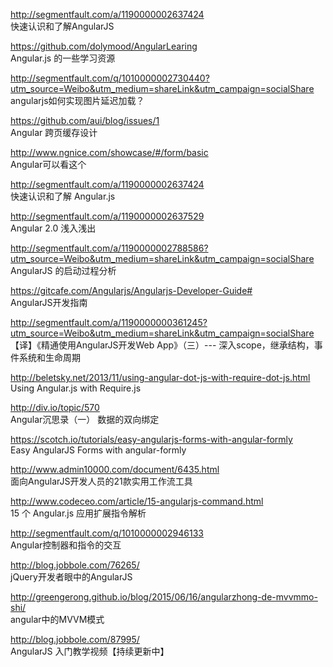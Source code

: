 http://segmentfault.com/a/1190000002637424<br  />
快速认识和了解AngularJS

https://github.com/dolymood/AngularLearing<br  />
Angular.js 的一些学习资源

http://segmentfault.com/q/1010000002730440?utm_source=Weibo&utm_medium=shareLink&utm_campaign=socialShare<br  />
angularjs如何实现图片延迟加载？

https://github.com/aui/blog/issues/1<br  />
Angular 跨页缓存设计

http://www.ngnice.com/showcase/#/form/basic<br  />
Angular可以看这个

http://segmentfault.com/a/1190000002637424<br  />
快速认识和了解 Angular.js

http://segmentfault.com/a/1190000002637529<br  />
Angular 2.0 浅入浅出

http://segmentfault.com/a/1190000002788586?utm_source=Weibo&utm_medium=shareLink&utm_campaign=socialShare<br  />
AngularJS 的启动过程分析

https://gitcafe.com/Angularjs/Angularjs-Developer-Guide#<br  />
AngularJS开发指南

http://segmentfault.com/a/1190000000361245?utm_source=Weibo&utm_medium=shareLink&utm_campaign=socialShare<br  />
【译】《精通使用AngularJS开发Web App》（三）--- 深入scope，继承结构，事件系统和生命周期

http://beletsky.net/2013/11/using-angular-dot-js-with-require-dot-js.html<br  />
Using Angular.js with Require.js


http://div.io/topic/570<br  />
Angular沉思录（一） 数据的双向绑定

https://scotch.io/tutorials/easy-angularjs-forms-with-angular-formly<br  />
Easy AngularJS Forms with angular-formly

http://www.admin10000.com/document/6435.html<br  />
面向AngularJS开发人员的21款实用工作流工具

http://www.codeceo.com/article/15-angularjs-command.html<br  />
15 个 Angular.js 应用扩展指令解析

http://segmentfault.com/q/1010000002946133<br  />
Angular控制器和指令的交互

http://blog.jobbole.com/76265/<br  />
jQuery开发者眼中的AngularJS

http://greengerong.github.io/blog/2015/06/16/angularzhong-de-mvvmmo-shi/<br  />
angular中的MVVM模式

http://blog.jobbole.com/87995/<br  />
AngularJS 入门教学视频【持续更新中】
